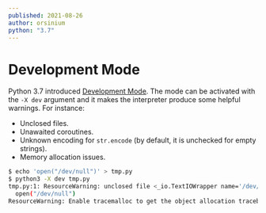 ```yaml
---
published: 2021-08-26
author: orsinium
python: "3.7"
---
```


# Development Mode

Python 3.7 introduced [Development Mode](https://docs.python.org/3.9/library/devmode.html). The mode can be activated with the `-X dev` argument and it makes the interpreter produce some helpful warnings. For instance:

+ Unclosed files.
+ Unawaited coroutines.
+ Unknown encoding for `str.encode` (by default, it is unchecked for empty strings).
+ Memory allocation issues.

```bash
$ echo 'open("/dev/null")' > tmp.py
$ python3 -X dev tmp.py
tmp.py:1: ResourceWarning: unclosed file <_io.TextIOWrapper name='/dev/null' mode='r' encoding='UTF-8'>
  open("/dev/null")
ResourceWarning: Enable tracemalloc to get the object allocation traceback
```
